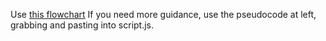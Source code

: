 Use [this flowchart](https://lucid.app/lucidchart/5a3164fd-459f-494d-9cae-b4a6be593b13/edit?invitationId=inv_ed8cde55-0e62-45be-9fd4-6967323ede1b)
If you need more guidance, use the pseudocode at left, grabbing and pasting into script.js. 
